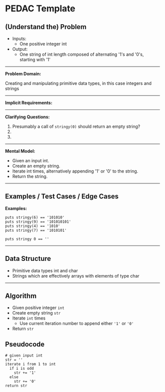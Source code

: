 PEDAC Template
============

(Understand the) Problem
------------------------

* Inputs:
  * One positive integer int
* Output:
  * One string of int length composed of alternating '1's and '0's, starting with '1'
---

**Problem Domain:**

Creating and manipulating primitive data types, in this case integers and strings

---

**Implicit Requirements:**

---

**Clarifying Questions:**

1.  Presumably a call of `stringy(0)` should return an empty string?
2.
3.

---

**Mental Model:**

* Given an input int.
* Create an empty string.
* Iterate int times, alternatively appending '1' or '0' to the string.
* Return the string.

---

Examples / Test Cases / Edge Cases
----------------------------------

**Examples:**

```
puts stringy(6) == '101010'
puts stringy(9) == '101010101'
puts stringy(4) == '1010'
puts stringy(7) == '1010101'

puts stringy 0 == ''
```

---

Data Structure
--------------
* Primitive data types int and char
* Strings which are effectively arrays with elements of type char

---

Algorithm
---------
* Given positive integer `int`
* Create empty string `str`
* Iterate `int` times
  * Use current iteration number to append either `'1'` or `'0'`
* Return `str`

Pseudocode
----
```
# given input int
str = ''
iterate i from 1 to int
  if i is odd
    str += '1'
  else
    str += '0'
return str

```

